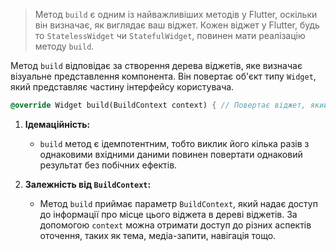 >Метод `build` є одним із найважливіших методів у Flutter, оскільки він визначає, як виглядає ваш віджет. Кожен віджет у Flutter, будь то `StatelessWidget` чи `StatefulWidget`, повинен мати реалізацію методу `build`.

Метод `build` відповідає за створення дерева віджетів, яке визначає візуальне представлення компонента. Він повертає об'єкт типу `Widget`, який представляє частину інтерфейсу користувача.

```dart
@override Widget build(BuildContext context) { // Повертає віджет, який описує візуальне представлення цього компонента. return SomeWidget(...); }
```

1. **Ідемаційність:**
    - `build` метод є ідемпотентним, тобто виклик його кілька разів з однаковими вхідними даними повинен повертати однаковий результат без побічних ефектів.

1. **Залежність від `BuildContext`:**
    - Метод `build` приймає параметр `BuildContext`, який надає доступ до інформації про місце цього віджета в дереві віджетів. За допомогою `context` можна отримати доступ до різних аспектів оточення, таких як тема, медіа-запити, навігація тощо.

